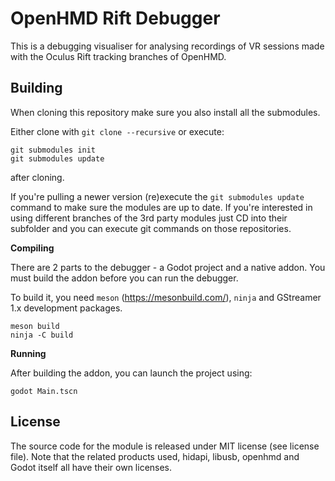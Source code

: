 # OpenHMD Rift Debugger

This is a debugging visualiser for analysing recordings of VR sessions made with the Oculus Rift tracking branches of OpenHMD. 

## Building

When cloning this repository make sure you also install all the submodules.

Either clone with `git clone --recursive` or execute:
```
git submodules init
git submodules update
```
after cloning.

If you're pulling a newer version (re)execute the `git submodules update` command to make sure the modules are up to date. If you're interested in using different branches of the 3rd party modules just CD into their subfolder and you can execute git commands on those repositories.

**Compiling**

There are 2 parts to the debugger - a Godot project and a native addon. You must build  the addon before you can run the debugger.

To build it, you need `meson` (https://mesonbuild.com/), `ninja` and GStreamer 1.x development packages.

```
meson build
ninja -C build
```

**Running**

After building the addon, you can launch the project using:

```
godot Main.tscn
```

License
-------
The source code for the module is released under MIT license (see license file).
Note that the related products used, hidapi, libusb, openhmd and Godot itself all have their own licenses.
